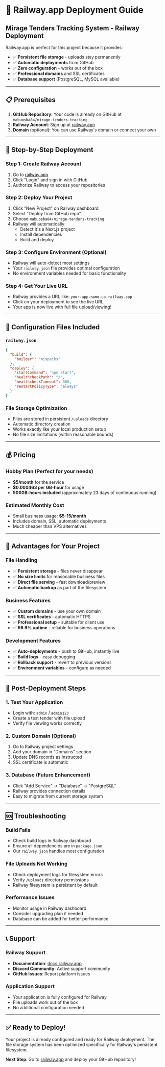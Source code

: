 # 🚂 Railway.app Deployment Guide

## Mirage Tenders Tracking System - Railway Deployment

Railway.app is perfect for this project because it provides:
- ✅ **Persistent file storage** - uploads stay permanently
- ✅ **Automatic deployments** from GitHub
- ✅ **Zero configuration** - works out of the box
- ✅ **Professional domains** and SSL certificates
- ✅ **Database support** (PostgreSQL, MySQL available)

---

## 📋 Prerequisites

1. **GitHub Repository**: Your code is already on GitHub at `mabuosba84/mirage-tenders-tracking`
2. **Railway Account**: Sign up at [railway.app](https://railway.app)
3. **Domain** (optional): You can use Railway's domain or connect your own

---

## 🚀 Step-by-Step Deployment

### Step 1: Create Railway Account
1. Go to [railway.app](https://railway.app)
2. Click "Login" and sign in with GitHub
3. Authorize Railway to access your repositories

### Step 2: Deploy Your Project
1. Click "New Project" on Railway dashboard
2. Select "Deploy from GitHub repo"
3. Choose `mabuosba84/mirage-tenders-tracking`
4. Railway will automatically:
   - Detect it's a Next.js project
   - Install dependencies
   - Build and deploy

### Step 3: Configure Environment (Optional)
- Railway will auto-detect most settings
- Your `railway.json` file provides optimal configuration
- No environment variables needed for basic functionality

### Step 4: Get Your Live URL
- Railway provides a URL like: `your-app-name.up.railway.app`
- Click on your deployment to see the live URL
- Your app is now live with full file upload/viewing!

---

## 🔧 Configuration Files Included

### `railway.json`
```json
{
  "build": {
    "builder": "nixpacks"
  },
  "deploy": {
    "startCommand": "npm start",
    "healthcheckPath": "/",
    "healthcheckTimeout": 300,
    "restartPolicyType": "always"
  }
}
```

### File Storage Optimization
- Files are stored in persistent `/uploads` directory
- Automatic directory creation
- Works exactly like your local production setup
- No file size limitations (within reasonable bounds)

---

## 💰 Pricing

### Hobby Plan (Perfect for your needs)
- **$5/month** for the service
- **$0.000463 per GB-hour** for usage
- **500GB-hours included** (approximately 23 days of continuous running)

### Estimated Monthly Cost
- Small business usage: **$5-15/month**
- Includes domain, SSL, automatic deployments
- Much cheaper than VPS alternatives

---

## 🎯 Advantages for Your Project

### File Handling
- ✅ **Persistent storage** - files never disappear
- ✅ **No size limits** for reasonable business files
- ✅ **Direct file serving** - fast download/preview
- ✅ **Automatic backup** as part of the filesystem

### Business Features
- ✅ **Custom domains** - use your own domain
- ✅ **SSL certificates** - automatic HTTPS
- ✅ **Professional setup** - suitable for client use
- ✅ **99.9% uptime** - reliable for business operations

### Development Features
- ✅ **Auto-deployments** - push to GitHub, instantly live
- ✅ **Build logs** - easy debugging
- ✅ **Rollback support** - revert to previous versions
- ✅ **Environment variables** - configure as needed

---

## 🔗 Post-Deployment Steps

### 1. Test Your Application
- Login with: `admin` / `admin123`
- Create a test tender with file upload
- Verify file viewing works correctly

### 2. Custom Domain (Optional)
1. Go to Railway project settings
2. Add your domain in "Domains" section
3. Update DNS records as instructed
4. SSL certificate is automatic

### 3. Database (Future Enhancement)
- Click "Add Service" → "Database" → "PostgreSQL"
- Railway provides connection details
- Easy to migrate from current storage system

---

## 🆘 Troubleshooting

### Build Fails
- Check build logs in Railway dashboard
- Ensure all dependencies are in `package.json`
- Our `railway.json` handles most configuration

### File Uploads Not Working
- Check deployment logs for filesystem errors
- Verify `/uploads` directory permissions
- Railway filesystem is persistent by default

### Performance Issues
- Monitor usage in Railway dashboard
- Consider upgrading plan if needed
- Database can be added for better performance

---

## 📞 Support

### Railway Support
- **Documentation**: [docs.railway.app](https://docs.railway.app)
- **Discord Community**: Active support community
- **GitHub Issues**: Report platform issues

### Application Support
- Your application is fully configured for Railway
- File uploads work out of the box
- No additional configuration needed

---

## ✅ Ready to Deploy!

Your project is already configured and ready for Railway deployment. The file storage system has been optimized specifically for Railway's persistent filesystem.

**Next Step**: Go to [railway.app](https://railway.app) and deploy your GitHub repository!